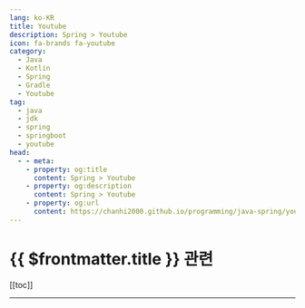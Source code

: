 ```yaml
---
lang: ko-KR
title: Youtube
description: Spring > Youtube
icon: fa-brands fa-youtube
category: 
  - Java
  - Kotlin
  - Spring
  - Gradle
  - Youtube
tag: 
  - java
  - jdk
  - spring
  - springboot
  - youtube
head:
  - - meta:
    - property: og:title
      content: Spring > Youtube
    - property: og:description
      content: Spring > Youtube
    - property: og:url
      content: https://chanhi2000.github.io/programming/java-spring/youtube.html
---
```


# {{ $frontmatter.title }} 관련

[[toc]]

---

<MyYouTubeItems jsonName="yu-amigoscode" /><!-- Amigoscode -->
<MyYouTubeItems jsonName="yu-Javatechie" /><!-- Java Techie -->
<MyYouTubeItems jsonName="yu-SivaReddyJavaTechie" /><!-- Siva Reddy -->
<MyYouTubeItems jsonName="yu-TechPrimers" /><!-- Tech Primers -->
<MyYouTubeItems jsonName="yu-HelloWorldStudy" /><!-- HelloWorld -->
<MyYouTubeItems jsonName="yu-user-uc2wv8zw3h" /><!-- 전자정부 표준프레임워크 센터 -->
<MyYouTubeItems jsonName="yu-smbdevops" /><!-- SMB DevOps -->
<MyYouTubeItems jsonName="yu-SpringSourceDev" /><!-- SpringDeveloper -->
<MyYouTubeItems jsonName="yu-Java.Brains" /><!-- Java Brains -->
<MyYouTubeItems jsonName="yu-geminikims" /><!-- 제미니의 개발실무 -->
<MyYouTubeItems jsonName="yu-Glabay" /><!-- Glabay -->
<MyYouTubeItems jsonName="yu-user-kp6ez9ty9p" /><!-- 최현웅 -->
<MyYouTubeItems jsonName="yu-BoualiAli" /><!-- Bouali Ali -->
<MyYouTubeItems jsonName="yu-developer_jango" /><!-- 개발자 장고 -->
<MyYouTubeItems jsonName="yu-seoulit" /><!-- 서울IT교육센터온라인강좌TV -->
<MyYouTubeItems jsonName="yu-user-lu1tr6kr5f" /><!-- 나는 황쌤이다 -->
<MyYouTubeItems jsonName="yu-user-jn1ly6wf9q" /><!-- 웹짱이영환쌤 -->
<MyYouTubeItems jsonName="yu-user-ej5rc3gi3p" /><!-- 이백행 -->
<MyYouTubeItems jsonName="yu-xxxjjhhh" /><!-- 개발자 유미 -->
<MyYouTubeItems jsonName="yu-with2511" /><!-- 기술노트with 알렉 -->
<MyYouTubeItems jsonName="yu-tobyspring" /><!-- Toby Lee -->
<MyYouTubeItems jsonName="yu-devtiro" /><!-- Devtiro -->
<MyYouTubeItems jsonName="yu-codefarm0" /><!-- Codefarm -->
<MyYouTubeItems jsonName="yu-KenuHeo" /><!-- Kenu Heo -->
<MyYouTubeItems jsonName="yu-HanbitMedia93" /><!-- 한빛미디어 -->
<MyYouTubeItems jsonName="yu-DanVega" /><!-- Dan Vega -->
<MyYouTubeItems jsonName="yu-codewithsudarshan" /><!-- Sudarshan Shah -->
<MyYouTubeItems jsonName="yu-abhishekvermaa10" /><!-- Abhishek Verma -->
<MyYouTubeItems jsonName="yu-icttrainer6889" /><!-- ICT Trainer -->
<MyYouTubeItems jsonName="yu-amol_" /><!-- Amol kumar -->
<MyYouTubeItems jsonName="yu-NarenJavaTech" /><!-- Naren Java Help Line -->
<MyYouTubeItems jsonName="yu-IOCodes" /><!-- IOCODES -->
<MyYouTubeItems jsonName="yu-crackITTechieTalks" /><!-- crackIT -->
<MyYouTubeItems jsonName="yu-airklassofficial" /><!-- 에어클래스 -->
<MyYouTubeItems jsonName="yu-tech-soft" /><!-- Tech Soft -->
<MyYouTubeItems jsonName="yu-sergey_tech" /><!-- Sergey Tech -->
<MyYouTubeItems jsonName="yu-alohaclass" /><!-- ALOHA CLASS -->
<MyYouTubeItems jsonName="yu-datmt_dev" /><!-- datmt -->
<MyYouTubeItems jsonName="yu-hobbyMett" /><!-- 코딩하는오후 -->
<MyYouTubeItems jsonName="yu-RamNJava" /><!-- Ram N Java -->
<MyYouTubeItems jsonName="yu-GenuineCoder" /><!-- Genuine Coder -->
<MyYouTubeItems jsonName="yu-ProgrammingTechie" /><!-- Programming Techie -->
<MyYouTubeItems jsonName="yu-Telusko" /><!-- Telusko  -->
<MyYouTubeItems jsonName="yu-GainJavaKnowledge" /><!-- Gain Java Knowledge -->
<MyYouTubeItems jsonName="yu-shellfolder" /><!-- 쉘폴더 ShellFolder -->
<MyYouTubeItems jsonName="yu-dev.mminsu" /><!-- dev.mminsu -->
<MyYouTubeItems jsonName="yu-MikesTechCorner" /><!-- Mike Møller Nielsen -->
<MyYouTubeItems jsonName="yu-user-ht2jq8bg9b" /><!-- 이숭무 샘 -->
<MyYouTubeItems jsonName="yu-systemv1968" /><!-- System V -->
<MyYouTubeItems jsonName="yu-user-jc7ek9jk3l" /><!-- 차태진 -->
<MyYouTubeItems jsonName="yu-BoostMyTool" /><!-- BoostMyTool -->
<MyYouTubeItems jsonName="yu-code_name_sagang" /><!-- 사강코딩 -->
<MyYouTubeItems jsonName="yu-SeleniumExpress" /><!-- Selenium Express -->
<MyYouTubeItems jsonName="yu-micoding" /><!-- 몰입코딩 아카이브 -->
<MyYouTubeItems jsonName="yu-pjh5365" /><!-- 박지혁 -->
<MyYouTubeItems jsonName="yu-poseidon.program" /><!-- poseidon -->
<MyYouTubeItems jsonName="yu-codersee" /><!-- Codersee- Kotlin on the backend -->
<MyYouTubeItems jsonName="yu-uengine5309" /><!-- uEngine -->
<MyYouTubeItems jsonName="yu-virtualJUG" /><!-- v JUG -->
<MyYouTubeItems jsonName="yu-devCJH" /><!-- devCJH -->
<MyYouTubeItems jsonName="yu-SagguUK" /><!-- Saggu -->

<TagLinks />